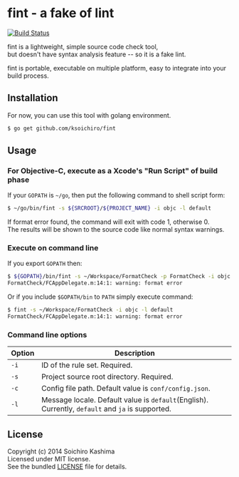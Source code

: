 # fint - a fake of lint

[![Build Status](https://travis-ci.org/ksoichiro/fint.svg?branch=master)](https://travis-ci.org/ksoichiro/fint)

fint is a lightweight, simple source code check tool,  
but doesn't have syntax analysis feature -- so it is a fake lint.

fint is portable, executable on multiple platform, easy to integrate into your build process.

## Installation

For now, you can use this tool with golang environment.

```sh
$ go get github.com/ksoichiro/fint
```

## Usage

### For Objective-C, execute as a Xcode's "Run Script" of build phase

If your `GOPATH` is `~/go`, then put the following command
to shell script form:

```sh
$ ~/go/bin/fint -s ${SRCROOT}/${PROJECT_NAME} -i objc -l default
```

If format error found, the command will exit with code 1, otherwise 0.  
The results will be shown to the source code like normal syntax warnings.

### Execute on command line

If you export `GOPATH` then:

```sh
$ ${GOPATH}/bin/fint -s ~/Workspace/FormatCheck -p FormatCheck -i objc -l default
FormatCheck/FCAppDelegate.m:14:1: warning: format error
```

Or if you include `$GOPATH/bin` to `PATH` simply execute command:

```sh
$ fint -s ~/Workspace/FormatCheck -i objc -l default
FormatCheck/FCAppDelegate.m:14:1: warning: format error
```

### Command line options

| Option | Description                                            |
| ------ | ------------------------------------------------------ |
| `-i`   | ID of the rule set.  Required.                         |
| `-s`   | Project source root directory. Required.               |
| `-c`   | Config file path. Default value is `conf/config.json`. |
| `-l`   | Message locale. Default value is `default`(English). Currently, `default` and `ja` is supported. |

## License

Copyright (c) 2014 Soichiro Kashima  
Licensed under MIT license.  
See the bundled [LICENSE](LICENSE) file for details.
